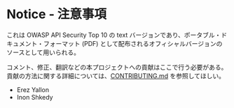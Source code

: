 Notice - 注意事項
======

これは OWASP API Security Top 10 の text バージョンであり、ポータブル・ドキュメント・フォーマット (PDF) として配布されるオフィシャルバージョンのソースとして用いられる。

コメント、修正、翻訳などの本プロジェクトへの貢献はここで行う必要がある。貢献の方法に関する詳細については、[CONTRIBUTING.md][1] を参照してほしい。

* Erez Yallon
* Inon Shkedy

[1]: ../../CONTRIBUTING.md
